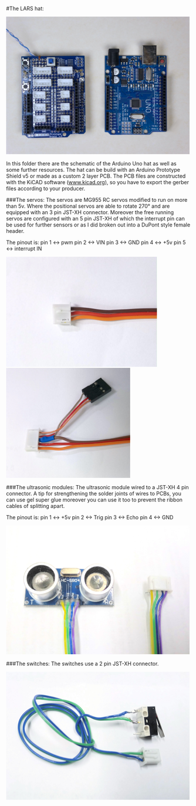#The LARS hat:

<img width="500" alt="LARS" src="https://github.com/EmilAltmann/robotik/blob/main/documentaion/LARS/pictures/LARS_and_Arduino.JPG">

In this folder there are the schematic of the Arduino Uno hat as well as some further resources.
The hat can be build with an Arduino Prototype Shield v5 or made as a custom 2 layer PCB.
The PCB files are constructed with the KiCAD software (www.kicad.org), so you have to export the gerber files according to your producer.

###The servos:
The servos are MG955 RC servos modified to run on more than 5v.
Where the positional servos are able to rotate 270° and are equipped with an 3 pin JST-XH connector.
Moreover the free running servos are configured with an 5 pin JST-XH of which the interrupt pin can be used for further sensors or as I did broken out into a DuPont style female header.

The pinout is:
pin 1 <-> pwm
pin 2 <-> VIN
pin 3 <-> GND
pin 4 <-> +5v
pin 5 <-> interrupt IN

<img height="300" alt="Pinout of the positional servo" src="https://github.com/EmilAltmann/robotik/blob/main/documentaion/LARS/pictures/deg_servo.jpg"><img height="300" alt="Pinout of the free running servo" src="https://github.com/EmilAltmann/robotik/blob/main/documentaion/LARS/pictures/rot_servo.jpg">

###The ultrasonic modules:
The ultrasonic module wired to a JST-XH 4 pin connector.
A tip for strengthening the solder joints of wires to PCBs, you can use gel super glue moreover you can use it too to prevent the ribbon cables of splitting apart.

The pinout is:
pin 1 <-> +5v
pin 2 <-> Trig
pin 3 <-> Echo
pin 4 <-> GND

<img width="500" alt="LARS" src="https://github.com/EmilAltmann/robotik/blob/main/documentaion/LARS/pictures/ultrasonic.jpg">

###The switches:
The switches use a 2 pin JST-XH connector.

<img width="500" alt="LARS" src="https://github.com/EmilAltmann/robotik/blob/main/documentaion/LARS/pictures/switch.jpg">